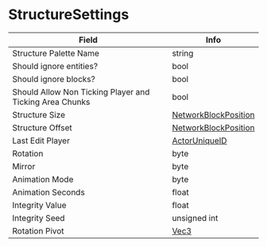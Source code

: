 # StructureSettings

<table><thead><tr><th>Field</th><th>Info</th></tr></thead><tbody>
<tr><td>Structure Palette Name</td><td>string</td></tr>
<tr><td>Should ignore entities?</td><td>bool</td></tr>
<tr><td>Should ignore blocks?</td><td>bool</td></tr>
<tr><td>Should Allow Non Ticking Player and Ticking Area Chunks</td><td>bool</td></tr>
<tr><td>Structure Size</td><td><a href="../types/NetworkBlockPosition.md">NetworkBlockPosition</a></td></tr>
<tr><td>Structure Offset</td><td><a href="../types/NetworkBlockPosition.md">NetworkBlockPosition</a></td></tr>
<tr><td>Last Edit Player</td><td><a href="../types/ActorUniqueID.md">ActorUniqueID</a></td></tr>
<tr><td>Rotation</td><td>byte</td></tr>
<tr><td>Mirror</td><td>byte</td></tr>
<tr><td>Animation Mode</td><td>byte</td></tr>
<tr><td>Animation Seconds</td><td>float</td></tr>
<tr><td>Integrity Value</td><td>float</td></tr>
<tr><td>Integrity Seed</td><td>unsigned int</td></tr>
<tr><td>Rotation Pivot</td><td><a href="../types/Vec3.md">Vec3</a></td></tr>
</tbody></table>